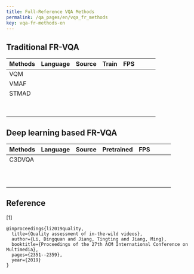 ```yaml
---
title: Full-Reference VQA Methods
permalink: /qa_pages/en/vqa_fr_methods
key: vqa-fr-methods-en
---
```


## Traditional FR-VQA

| Methods | Language | Source | Train | FPS  |      |      |      |
| ------- | -------- | ------ | ----- | ---- | ---- | ---- | ---- |
| VQM     |          |        |       |      |      |      |      |
| VMAF    |          |        |       |      |      |      |      |
| STMAD   |          |        |       |      |      |      |      |
|         |          |        |       |      |      |      |      |
|         |          |        |       |      |      |      |      |
|         |          |        |       |      |      |      |      |
|         |          |        |       |      |      |      |      |
|         |          |        |       |      |      |      |      |
|         |          |        |       |      |      |      |      |
|         |          |        |       |      |      |      |      |
|         |          |        |       |      |      |      |      |

## Deep learning based FR-VQA

| Methods | Language | Source | Pretrained | FPS  |      |      |      |
| ------- | -------- | ------ | ---------- | ---- | ---- | ---- | ---- |
| C3DVQA  |          |        |            |      |      |      |      |
|         |          |        |            |      |      |      |      |
|         |          |        |            |      |      |      |      |
|         |          |        |            |      |      |      |      |
|         |          |        |            |      |      |      |      |
|         |          |        |            |      |      |      |      |
|         |          |        |            |      |      |      |      |
|         |          |        |            |      |      |      |      |
|         |          |        |            |      |      |      |      |
|         |          |        |            |      |      |      |      |
|         |          |        |            |      |      |      |      |

## Reference

[1] 

```
@inproceedings{li2019quality,
  title={Quality assessment of in-the-wild videos},
  author={Li, Dingquan and Jiang, Tingting and Jiang, Ming},
  booktitle={Proceedings of the 27th ACM International Conference on Multimedia},
  pages={2351--2359},
  year={2019}
}
```